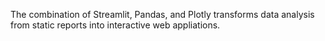 The combination of Streamlit, Pandas, and Plotly transforms data analysis from static reports into interactive web appliations.
